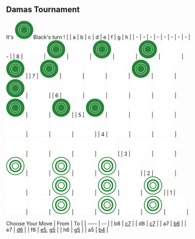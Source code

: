 ## Damas Tournament

It's ![](https://raw.githubusercontent.com/Igor0Pires/Igor0Pires/refs/heads/main/assets/b.png)Black's turn !
|   | a | b | c | d | e | f | g | h |
| - | - | - | - | - | - | - | - | - |
 | 8 | ![](https://raw.githubusercontent.com/Igor0Pires/Igor0Pires/refs/heads/main/assets/blank.png) | ![](https://raw.githubusercontent.com/Igor0Pires/Igor0Pires/refs/heads/main/assets/b.png) | ![](https://raw.githubusercontent.com/Igor0Pires/Igor0Pires/refs/heads/main/assets/blank.png) | ![](https://raw.githubusercontent.com/Igor0Pires/Igor0Pires/refs/heads/main/assets/b.png) | ![](https://raw.githubusercontent.com/Igor0Pires/Igor0Pires/refs/heads/main/assets/blank.png) | ![](https://raw.githubusercontent.com/Igor0Pires/Igor0Pires/refs/heads/main/assets/b.png) | ![](https://raw.githubusercontent.com/Igor0Pires/Igor0Pires/refs/heads/main/assets/blank.png) | ![](https://raw.githubusercontent.com/Igor0Pires/Igor0Pires/refs/heads/main/assets/b.png) |
| 7 | ![](https://raw.githubusercontent.com/Igor0Pires/Igor0Pires/refs/heads/main/assets/b.png) | ![](https://raw.githubusercontent.com/Igor0Pires/Igor0Pires/refs/heads/main/assets/blank.png) | ![](https://raw.githubusercontent.com/Igor0Pires/Igor0Pires/refs/heads/main/assets/blank.png) | ![](https://raw.githubusercontent.com/Igor0Pires/Igor0Pires/refs/heads/main/assets/blank.png) | ![](https://raw.githubusercontent.com/Igor0Pires/Igor0Pires/refs/heads/main/assets/b.png) | ![](https://raw.githubusercontent.com/Igor0Pires/Igor0Pires/refs/heads/main/assets/blank.png) | ![](https://raw.githubusercontent.com/Igor0Pires/Igor0Pires/refs/heads/main/assets/b.png) | ![](https://raw.githubusercontent.com/Igor0Pires/Igor0Pires/refs/heads/main/assets/blank.png) |
| 6 | ![](https://raw.githubusercontent.com/Igor0Pires/Igor0Pires/refs/heads/main/assets/blank.png) | ![](https://raw.githubusercontent.com/Igor0Pires/Igor0Pires/refs/heads/main/assets/blank.png) | ![](https://raw.githubusercontent.com/Igor0Pires/Igor0Pires/refs/heads/main/assets/blank.png) | ![](https://raw.githubusercontent.com/Igor0Pires/Igor0Pires/refs/heads/main/assets/blank.png) | ![](https://raw.githubusercontent.com/Igor0Pires/Igor0Pires/refs/heads/main/assets/blank.png) | ![](https://raw.githubusercontent.com/Igor0Pires/Igor0Pires/refs/heads/main/assets/b.png) | ![](https://raw.githubusercontent.com/Igor0Pires/Igor0Pires/refs/heads/main/assets/blank.png) | ![](https://raw.githubusercontent.com/Igor0Pires/Igor0Pires/refs/heads/main/assets/b.png) |
| 5 | ![](https://raw.githubusercontent.com/Igor0Pires/Igor0Pires/refs/heads/main/assets/b.png) | ![](https://raw.githubusercontent.com/Igor0Pires/Igor0Pires/refs/heads/main/assets/blank.png) | ![](https://raw.githubusercontent.com/Igor0Pires/Igor0Pires/refs/heads/main/assets/blank.png) | ![](https://raw.githubusercontent.com/Igor0Pires/Igor0Pires/refs/heads/main/assets/blank.png) | ![](https://raw.githubusercontent.com/Igor0Pires/Igor0Pires/refs/heads/main/assets/blank.png) | ![](https://raw.githubusercontent.com/Igor0Pires/Igor0Pires/refs/heads/main/assets/blank.png) | ![](https://raw.githubusercontent.com/Igor0Pires/Igor0Pires/refs/heads/main/assets/blank.png) | ![](https://raw.githubusercontent.com/Igor0Pires/Igor0Pires/refs/heads/main/assets/blank.png) |
| 4 | ![](https://raw.githubusercontent.com/Igor0Pires/Igor0Pires/refs/heads/main/assets/blank.png) | ![](https://raw.githubusercontent.com/Igor0Pires/Igor0Pires/refs/heads/main/assets/blank.png) | ![](https://raw.githubusercontent.com/Igor0Pires/Igor0Pires/refs/heads/main/assets/blank.png) | ![](https://raw.githubusercontent.com/Igor0Pires/Igor0Pires/refs/heads/main/assets/blank.png) | ![](https://raw.githubusercontent.com/Igor0Pires/Igor0Pires/refs/heads/main/assets/blank.png) | ![](https://raw.githubusercontent.com/Igor0Pires/Igor0Pires/refs/heads/main/assets/blank.png) | ![](https://raw.githubusercontent.com/Igor0Pires/Igor0Pires/refs/heads/main/assets/blank.png) | ![](https://raw.githubusercontent.com/Igor0Pires/Igor0Pires/refs/heads/main/assets/blank.png) |
| 3 | ![](https://raw.githubusercontent.com/Igor0Pires/Igor0Pires/refs/heads/main/assets/blank.png) | ![](https://raw.githubusercontent.com/Igor0Pires/Igor0Pires/refs/heads/main/assets/blank.png) | ![](https://raw.githubusercontent.com/Igor0Pires/Igor0Pires/refs/heads/main/assets/w.png) | ![](https://raw.githubusercontent.com/Igor0Pires/Igor0Pires/refs/heads/main/assets/blank.png) | ![](https://raw.githubusercontent.com/Igor0Pires/Igor0Pires/refs/heads/main/assets/w.png) | ![](https://raw.githubusercontent.com/Igor0Pires/Igor0Pires/refs/heads/main/assets/blank.png) | ![](https://raw.githubusercontent.com/Igor0Pires/Igor0Pires/refs/heads/main/assets/w.png) | ![](https://raw.githubusercontent.com/Igor0Pires/Igor0Pires/refs/heads/main/assets/blank.png) |
| 2 | ![](https://raw.githubusercontent.com/Igor0Pires/Igor0Pires/refs/heads/main/assets/blank.png) | ![](https://raw.githubusercontent.com/Igor0Pires/Igor0Pires/refs/heads/main/assets/blank.png) | ![](https://raw.githubusercontent.com/Igor0Pires/Igor0Pires/refs/heads/main/assets/blank.png) | ![](https://raw.githubusercontent.com/Igor0Pires/Igor0Pires/refs/heads/main/assets/w.png) | ![](https://raw.githubusercontent.com/Igor0Pires/Igor0Pires/refs/heads/main/assets/blank.png) | ![](https://raw.githubusercontent.com/Igor0Pires/Igor0Pires/refs/heads/main/assets/w.png) | ![](https://raw.githubusercontent.com/Igor0Pires/Igor0Pires/refs/heads/main/assets/blank.png) | ![](https://raw.githubusercontent.com/Igor0Pires/Igor0Pires/refs/heads/main/assets/w.png) |
| 1 | ![](https://raw.githubusercontent.com/Igor0Pires/Igor0Pires/refs/heads/main/assets/blank.png) | ![](https://raw.githubusercontent.com/Igor0Pires/Igor0Pires/refs/heads/main/assets/blank.png) | ![](https://raw.githubusercontent.com/Igor0Pires/Igor0Pires/refs/heads/main/assets/w.png) | ![](https://raw.githubusercontent.com/Igor0Pires/Igor0Pires/refs/heads/main/assets/blank.png) | ![](https://raw.githubusercontent.com/Igor0Pires/Igor0Pires/refs/heads/main/assets/w.png) | ![](https://raw.githubusercontent.com/Igor0Pires/Igor0Pires/refs/heads/main/assets/blank.png) | ![](https://raw.githubusercontent.com/Igor0Pires/Igor0Pires/refs/heads/main/assets/w.png) | ![](https://raw.githubusercontent.com/Igor0Pires/Igor0Pires/refs/heads/main/assets/blank.png) |

Choose Your Move
| From | To |
| ---- | -- |
| b8 | [c7](https://github.com/Igor0Pires/Igor0Pires/issues/new?title=damas%7Cmove%7Cb8-c7) |
| d8 | [c7](https://github.com/Igor0Pires/Igor0Pires/issues/new?title=damas%7Cmove%7Cd8-c7) |
| a7 | [b6](https://github.com/Igor0Pires/Igor0Pires/issues/new?title=damas%7Cmove%7Ca7-b6) |
| e7 | [d6](https://github.com/Igor0Pires/Igor0Pires/issues/new?title=damas%7Cmove%7Ce7-d6) |
| f6 | [e5](https://github.com/Igor0Pires/Igor0Pires/issues/new?title=damas%7Cmove%7Cf6-e5), [g5](https://github.com/Igor0Pires/Igor0Pires/issues/new?title=damas%7Cmove%7Cf6-g5) |
| h6 | [g5](https://github.com/Igor0Pires/Igor0Pires/issues/new?title=damas%7Cmove%7Ch6-g5) |
| a5 | [b4](https://github.com/Igor0Pires/Igor0Pires/issues/new?title=damas%7Cmove%7Ca5-b4) |

